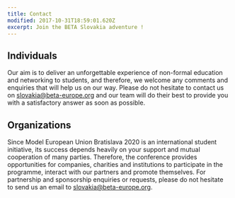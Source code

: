 ```yaml
---
title: Contact
modified: 2017-10-31T18:59:01.620Z
excerpt: Join the BETA Slovakia adventure !
---
```


## Individuals

Our aim is to deliver an unforgettable experience of non-formal education and networking to students, and therefore, we welcome any comments and enquiries that will help us on our way. 
Please do not hesitate to contact us on slovakia@beta-europe.org and our team will do their best to provide you with a satisfactory answer as soon as possible.

## Organizations

Since Model European Union Bratislava 2020 is an international student initiative, its success depends heavily on your support and mutual cooperation of many parties. Therefore, the conference provides opportunities for companies, charities and institutions to participate in the programme, interact with our partners and promote themselves. 
For partnership and sponsorship enquiries or requests, please do not hesitate to send us an email to slovakia@beta-europe.org.
